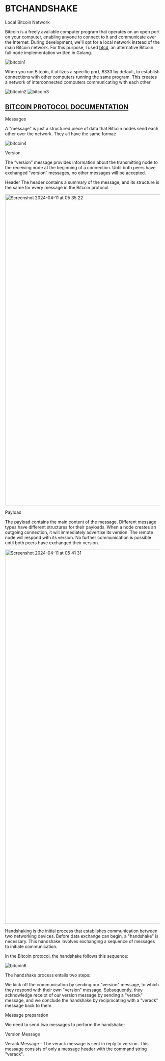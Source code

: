 # BTCHANDSHAKE

Local Bitcoin Network

Bitcoin is a freely available computer program that operates on an open port on your computer, enabling anyone to connect to it and communicate over the Internet.
During development, we'll opt for a local network instead of the main Bitcoin network. For this purpose, I used [btcd](https://github.com/btcsuite/btcd), an alternative Bitcoin full node implementation written in Golang.

![bitcoin1](https://github.com/uwezukwechibuzor/bitcoin-node-handshake/assets/66339097/fdb282c9-7b09-4842-bbd9-f5628bcdf10b)

When you run Bitcoin, it utilizes a specific port, 8333 by default, to establish connections with other computers running the same program. This creates a network of interconnected computers communicating with each other


![bitcoin2](https://github.com/uwezukwechibuzor/bitcoin-node-handshake/assets/66339097/1bb70916-c061-4724-8292-8b6189334604)
![bitcoin3](https://github.com/uwezukwechibuzor/bitcoin-node-handshake/assets/66339097/124a8579-29b5-44a6-9143-f159ca5abc92)



## [BITCOIN PROTOCOL DOCUMENTATION](https://en.bitcoin.it/wiki/Protocol_documentation)

Messages

A "message" is just a structured piece of data that Bitcoin nodes send each other over the network. They all have the same format:

![bitcoin4](https://github.com/uwezukwechibuzor/bitcoin-node-handshake/assets/66339097/b32958af-5540-417d-aed2-690a96b20dbb)


Version

The “version” message provides information about the transmitting node to the receiving node at the beginning of a connection. Until both peers have exchanged “version” messages, no other messages will be accepted.

Header 
The header contains a summary of the message, and its structure is the same for every message in the Bitcoin protocol.

<img width="1012" alt="Screenshot 2024-04-11 at 05 35 22" src="https://github.com/uwezukwechibuzor/bitcoin-node-handshake/assets/66339097/1d5527e5-8a17-4ad6-b18d-c710c3409336">

Payload 

The payload contains the main content of the message. Different message types have different structures for their payloads.
When a node creates an outgoing connection, it will immediately advertise its version. The remote node will respond with its version. No further communication is possible until both peers have exchanged their version.

<img width="1218" alt="Screenshot 2024-04-11 at 05 41 31" src="https://github.com/uwezukwechibuzor/bitcoin-node-handshake/assets/66339097/5af94433-407f-4e72-a80e-b5b373e77901">

Handshaking is the initial process that establishes communication between two networking devices. Before data exchange can begin, a "handshake" is necessary. This handshake involves exchanging a sequence of messages to initiate communication.

In the Bitcoin protocol, the handshake follows this sequence:

![bitcoin6](https://github.com/uwezukwechibuzor/bitcoin-node-handshake/assets/66339097/46268645-523d-49e4-9796-cacf864ec05e)

The handshake process entails two steps:

We kick off the communication by sending our "version" message, to which they respond with their own "version" message.
Subsequently, they acknowledge receipt of our version message by sending a "verack" message, and we conclude the handshake by reciprocating with a "verack" message back to them.


Message preparation 

We need to send two messages to perform the handshake:

Version Message

Verack Message - The verack message is sent in reply to version. This message consists of only a message header with the command string "verack".

















